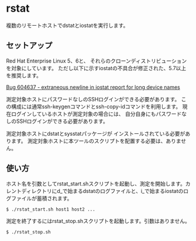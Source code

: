 rstat
=====

複数のリモートホストでdstatとiostatを実行します。

セットアップ
------------

Red Hat Enterprise Linux 5、6と、
それらのクローンディストリビューションを対象にしています。
ただし以下に示すiostatの不具合が修正された、5.7以上を推奨します。

[Bug 604637 - extraneous newline in iostat report for long device names](https://bugzilla.redhat.com/show_bug.cgi?id=604637)

測定対象ホストにパスワードなしのSSHログインができる必要があります。
この構成には通常ssh-keygenコマンドとssh-copy-idコマンドを利用します。
現在ログインしているホストが測定対象の場合には、
自分自身にもパスワードなしのSSHログインができる必要があります。

測定対象ホストにdstatとsysstatパッケージが
インストールされている必要があります。
測定対象ホストに本ツールのスクリプトを配置する必要は、ありません。

使い方
------

ホスト名を引数としてrstat\_start.shスクリプトを起動し、測定を開始します。カレントディレクトリにd\_で始まるdstatのログファイルと、i\_で始まるiostatのログファイルが蓄積されます。

    $ ./rstat_start.sh host1 host2 ...

測定を終了するにはrstat\_stop.shスクリプトを起動します。引数はありません。

    $ ./rstat_stop.sh

